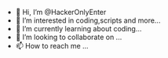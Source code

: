 - 👋 Hi, I’m @HackerOnlyEnter
- 👀 I’m interested in coding,scripts and more...
- 🌱 I’m currently learning about coding...
- 💞️ I’m looking to collaborate on ...
- 📫 How to reach me ...

<!---
HackerOnlyEnter/HackerOnlyEnter is a ✨ special ✨ repository because its `README.md` (this file) appears on your GitHub profile.
You can click the Preview link to take a look at your changes.
--->
